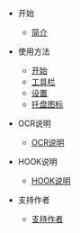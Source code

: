 - 开始

  - [简介](README.md) 

- 使用方法
  - [开始](start.md)
  - [工具栏](toolbar.md) 
  - [设置](settings.md) 
  - [托盘图标](trayicon.md) 

- OCR说明
  - [OCR说明](ocrsetsumei.md) 

- HOOK说明
  - [HOOK说明](hooksetsumei.md) 
  
- 支持作者
  - [支持作者](support.md) 